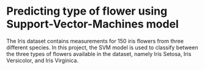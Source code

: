 # Predicting type of flower using Support-Vector-Machines model

The Iris dataset contains measurements for 150 iris flowers from three different species. In this project, the SVM model is used to classify between the three types of flowers available in the dataset, namely Iris Setosa, Iris Versicolor, and Iris Virginica.
